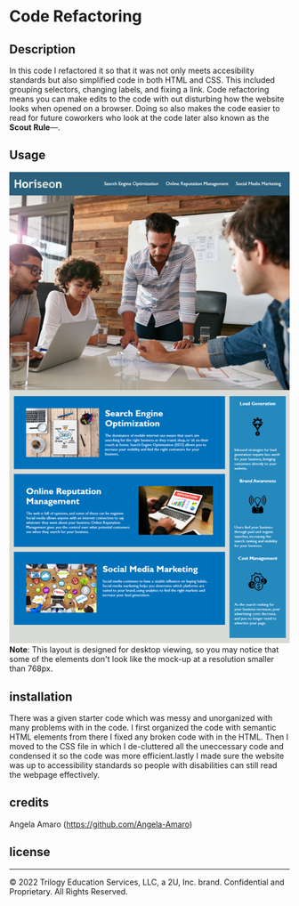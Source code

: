 # Code Refactoring

## Description
In this code I refactored it so that it was not only meets accesibility standards but also simplified code in both HTML and CSS. This included grouping selectors, changing labels, and fixing a link. Code refactoring means you can make edits to the code with out disturbing how the website looks when opened on a browser. Doing so also makes the code easier to read for future coworkers who look at the code later also known as the **Scout Rule**&mdash;.



## Usage

![The following Horiseon webpage includes clickable links in the navigation bar and meets accessibility standards](/Develop/assets/images/screenshot.png)
**Note**: This layout is designed for desktop viewing, so you may notice that some of the elements don't look like the mock-up at a resolution smaller than 768px.


## installation

There was a given starter code which was messy and unorganized with many problems with in the code. I first organized the code with semantic HTML elements from there I fixed any broken code with in the HTML. Then I moved to the CSS file in which I de-cluttered all the uneccessary code and condensed it so the code was more efficient.lastly I made sure the website was up to accessibility standards so people with disabilities can still read the webpage effectively.


## credits
Angela Amaro (https://github.com/Angela-Amaro)

## license
---
© 2022 Trilogy Education Services, LLC, a 2U, Inc. brand. Confidential and Proprietary. All Rights Reserved.